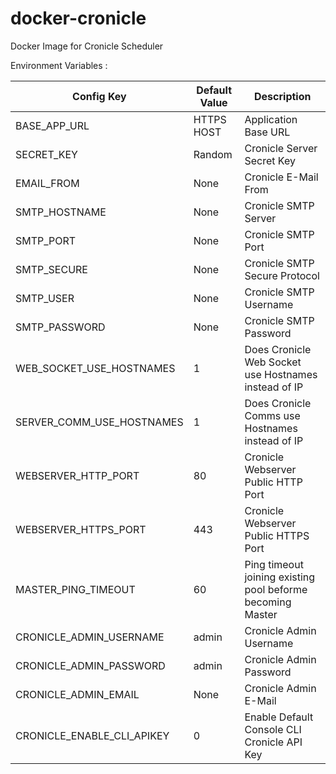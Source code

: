 # docker-cronicle
Docker Image for Cronicle Scheduler

Environment Variables :

| Config Key | Default Value | Description |
|------------|---------------|-------------|
| BASE_APP_URL | HTTPS HOST | Application Base URL |
| SECRET_KEY | Random | Cronicle Server Secret Key |
| EMAIL_FROM | None | Cronicle E-Mail From |
| SMTP_HOSTNAME | None | Cronicle SMTP Server |
| SMTP_PORT | None | Cronicle SMTP Port |
| SMTP_SECURE | None | Cronicle SMTP Secure Protocol |
| SMTP_USER | None | Cronicle SMTP Username |
| SMTP_PASSWORD | None | Cronicle SMTP Password |
| WEB_SOCKET_USE_HOSTNAMES | 1 | Does Cronicle Web Socket use Hostnames instead of IP |
| SERVER_COMM_USE_HOSTNAMES | 1 | Does Cronicle Comms use Hostnames instead of IP |
| WEBSERVER_HTTP_PORT | 80 | Cronicle Webserver Public HTTP Port |
| WEBSERVER_HTTPS_PORT | 443 | Cronicle Webserver Public HTTPS Port |
| MASTER_PING_TIMEOUT | 60 | Ping timeout joining existing pool beforme becoming Master |
| CRONICLE_ADMIN_USERNAME | admin | Cronicle Admin Username |
| CRONICLE_ADMIN_PASSWORD | admin | Cronicle Admin Password |
| CRONICLE_ADMIN_EMAIL | None | Cronicle Admin E-Mail |
| CRONICLE_ENABLE_CLI_APIKEY | 0 | Enable Default Console CLI Cronicle API Key |

